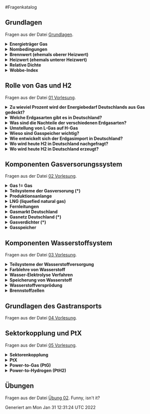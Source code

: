 #Fragenkatalog
## Grundlagen
Fragen aus der Datei [Grundlagen](./Fragenkatalog/00%20Grundlagen/Grundlagen.md).
<details><summary><b>Energieträger Gas</b></summary>
<table><tr><td>

- Erdgas
- Biogas
- SNG/Stadtgas (syntetisches Gas, auf Basis von Kohle) 

</td></tr></table>
</details>
<details><summary><b>Nombedingungen</b></summary>
<table><tr><td>

- Druck von 1013,25 hPa
- Temperatur von 273,15 Kelvin (= 0 °C)

</td></tr></table>
</details>
<details><summary><b>Brennwert (ehemals oberer Heizwert)</b></summary>
<table><tr><td>

- Wärmemenge, die bei vollständiger Verbrennung von 1 m^3 trockenen Gases im Normzustand frei wird
- Verbrennungsprodukte werden auf die Ausgangsbedingungen zurückgeführt
- das sich bei der Verbrennung bildende Wasser wird vollständig kondensiert

</td></tr></table>
</details>
<details><summary><b>Heizwert (ehemals unterer Heizwert)</b></summary>
<table><tr><td>

- Wärmemenge, die bei der vollständigen Verbrennung von 1 m³ trockenen Gases im Normzustand frei wird
- das bei der Verbrennung gebildete Wasser liegt dampfförmig vor

</td></tr></table>
</details>
<details><summary><b>Relative Dichte</b></summary>
<table><tr><td>

- Dichteverhältnis aus der Dichte des Gases und der Dichte der trockenen Luft unter gleichen Druck- und Temperaturbedingungen

</td></tr></table>
</details>
<details><summary><b>Wobbe-Index</b></summary>
<table><tr><td>

- Wärmebelastung eines Gasbrenners, Brenngase mit gleichem Wobbe-Index ergeben bei gleichem Druck am Brenner annähernd die gleiche Wärmebelastung
- Ws =  Brennwert / sqrt(d)
</td></tr></table>
</details>

## Rolle von Gas und H2
Fragen aus der Datei [01 Vorlesung](./Fragenkatalog/01%20Rolle%20von%20Gas%20und%20H2/01%20Vorlesung.md).
<details><summary><b>Zu wieviel Prozent wird der Energiebedarf Deutschlands aus Gas gedeckt?</b></summary>
<table><tr><td>

ca. 25 %

90 % werden in D importiert

</td></tr></table>
</details>
<details><summary><b>Welche Erdgasarten gibt es in Deutschland?</b></summary>
<table><tr><td>

- L-Gas (Low calorific gas)
  - geringer Methangehalt
  - geringer Brennwert
  - erhalten 25% der Gas-Kunden 
  - 80 - 87 % Methan
- H-Gas (High calorific gas)
  - höherer Methangehalt
  - höherer Brennwert
  - erhalten 75% der Gas-Kunden
  - 87 - 99 % Methan  
  
</td></tr></table>
</details>
<details><summary><b>Was sind die Nachteile der verschiedenen Erdgasarten?</b></summary>
<table><tr><td>

Aufgrund der unterschiedlichen Brennwerte muss Transport in getrennten Gasnetzen erfolgen.

</td></tr></table>
</details>
<details><summary><b>Umstellung von L-Gas auf H-Gas</b></summary>
<table><tr><td>

- bis 2030
- Umrüstung der Geräte von mehr als vier Millionen Kunden erforderlich

</td></tr></table>
</details>
<details><summary><b>Wieso sind Gasspeicher wichtig?</b></summary>
<table><tr><td>

- Langzeitspeicher
- Große Energiemengen ca. 110 TWh
- Gewährleistung der Versorungssicherheit
- Bedarfsorientierte Rückverstromung

</td></tr></table>
</details>
<details><summary><b>Wie entwickelt sich der Erdgasimport in Deutschland?</b></summary>
<table><tr><td>

TODO 

</td></tr></table>
</details>
<details><summary><b>Wo wird heute H2 in Deutschland nachgefragt?</b></summary>
<table><tr><td>

- Hauptverwendung in der chemischen Industrie und Raffinerietechnik
- H2 ist wichtiger Grundstoff für
  - Ammonikasynthese (z.B. für Düngemittel)
  - Methanolsynthese (z.B. Kunststoffe)
  - Raffinerieprozesse (z.B. Aufbereitung von Rohöl)
  
</td></tr></table>
</details>
<details><summary><b>Wo wird heute H2 in Deutschland erzeugt?</b></summary>
<table><tr><td>

- Gesamtproduktion von 57 TWh H2 Heizwert
- H2 als Nebenprodukt (53 %)
  - Petrochemie: Ethylenproduktion
  - Petrochemie: Benzinreforming
  - Kohlevergasung (Koksgas) 
  - sonstige
- H2 als Hauptprodukt (47 %)
  - Dampreformierung von Erdgas oder Naphta
  - Partielle Oxidation von Schweröl
- Derzeit: Kaum Elektrolyse aus grünem Strom.  
 
</td></tr></table>
</details>

## Komponenten Gasversorungssystem
Fragen aus der Datei [02 Vorlesung](./Fragenkatalog/02%20Komponenten%20Gasversorungssystem/02%20Vorlesung.md).
<details><summary><b>Gas != Gas </b></summary>
<table><tr><td>

- je Herkunft unterschiedliche Erdgasqualität
  - Brennwerte [kWh/m^3]
  - Oberer Wobbeindex [kWh/m^3]
  - Dichte [kg/m^3]
- Bestandteile
  - Methan (*)
  - Ethan (*)
  - Propan (*)
  - Butan (*)
  - CO2
  - N2
  - O2
  
</td></tr></table>
</details>
<details><summary><b>Teilsysteme der Gasversorung (*)</b></summary>
<table><tr><td>

- Gasförderunng
- Internationaler Gastransport
  - LNG 
  - Interkontinentale Pipelines
- Nationale Gastransportinfrastruktur
  - Pipelines
  - Verdichtungsstation
  - Gasdruckregel und Messtationen
  - Gasspeicher
- Gasverteilnetze
  - Übergabestationen
  - Verteilnetze
- Gasverwendung
  - Wärmemarkt
  - Stromerzeugugn
  - Industrie
  - Rohstoff
  - Verkehr

</td></tr></table>
</details>
<details><summary><b>Produktionsanlange</b></summary>
<table><tr><td>

- Konventionelle Förderung
  - Offshore-Plattformen
  - Onshore-Förderung
- Unkonventionelle Förderung
  - Schiefergas
  - Kohleflözgas
  - Methanhydrate

</td></tr></table>
</details>
<details><summary><b>LNG (liquefied natural gas)</b></summary>
<table><tr><td>

- Abkühlung des Ergases auf -161 bis -164 °C
- Volumen 1/600tel
  - Flüssigvolumen: 422 kg/m^3 
  - Gasförmiges Volumen: 0,73 kg/m^3
  
- Über 500 Schiffe zum Transport
- Über 140 LNG Terminals
- Deutschland plant ein Terminal in WHV

</td></tr></table>
</details>
<details><summary><b>Fernleitungen</b></summary>
<table><tr><td>

- meistens mit 65 bis 80 bar (Einzelfälle bis 100 bar)
- Meistens in einer Tiefe von 0.8 - 1 Meter

</td></tr></table>
</details>
<details><summary><b>Gasmarkt Deutschland </b></summary>
<table><tr><td>

- NCG und Gaspool (wurden in Oktober 2021 zusammen gelegt)
- Akteure
  - 16 Gasfernleitungsunternehmen
  - 704 Verteilnetzbetreiber
  - Speicherbetreiber
  - Händer
  - Vertrieb
  - 14 Mio. Letztverbraucher

</td></tr></table>
</details>
<details><summary><b>Gasnetz Deutschland (*)</b></summary>
<table><tr><td>

- Transportnetz
  - über 80 bar
  - 122500 km Netze
- Regionales Verteilnetz
  - ca. 16 bar
  - 209000 km
- Lokales Verteilnetz   
  - > 10mbar
  - 161000 km

Eigenschaften
- Gasleitungen 8x so effektiv wie Hochspannungsleitungen
- Nord-Süd-Kapazität für Gas 4x so hoch wie für Strom (75 GW)
- Ausreichend Speicherkapazität für 3 Monate. (280 TWh Speicher, Jahresbedarf 1000 TWh)

</td></tr></table>
</details>
<details><summary><b>Gasverdichter (*)</b></summary>
<table><tr><td>

- Strömunngsverdichter
  - Axialkoblenkompressoren
  - Radialkolbenkompressoren
- Verdränger-Prinzip
  - Kolbenverdichter
  - Membranverdichter
  - Schraubenverdichter

TODO Funktionsweise  
  
</td></tr></table>
</details>
<details><summary><b>Gasspeicher</b></summary>
<table><tr><td>

- Dienen zum Ausgleich saisonaler und tageszeitlicher Verbrauchsspitzen
- Untergrundspeicher
  - Porenspeicher
  - Karvernenspeicher
  - Gasverteilnetz
- Oberirdische Speicher 
  - Gasverteilnetz 
  - Grüne Kugeln  
</td></tr></table>
</details>

## Komponenten Wasserstoffsystem
Fragen aus der Datei [03 Vorlesung](./Fragenkatalog/03%20Komponenten%20Wasserstoffsystem/03%20Vorlesung.md).
<details><summary><b>Teilsysteme der Wasserstoffversorgung</b></summary>
<table><tr><td>

- Erzeugung
  - Fossile
  - Biongene
  - Strombasierte
- Internationaler Transport
  - LH2 (liquefied hydrogen)
  - LOHC, Ammoniak, PtL
  - Ferntransport Pipelines
- Nationale Transportinfrastruktur
  - Pipeline 
  - Transport per LKW, Bahn, Schiff
  - Wasserstoffspeicher
- Verteilung
  - Pipeline 
  - LKW 
- Verwendung
  - Stromerzeugung
  - Industrie
  - Rohstoff
  - Verkehr
  - Wärme  
  
</td></tr></table>
</details>
<details><summary><b>Farblehre von Wasserstoff</b></summary>
<table><tr><td>

- Grüner Wasserstoff: Herstellung aus Elektrolyse aus erneuerbaren Energiequellen
- Grauer Wasserstoff: Herstellung aus fossilen Brennstoffen. (z.B. Dampfreformierung)
- Blauer Wasserstoff: Grauer Wasserstoff, jedoch wird das freigesetzte CO2 eingefangen = Bilanziell CO2 neutral
- Türkiser Wasserstoff: Herstellung durch Spaltung von Methan (Methanpryolyse)


</td></tr></table>
</details>
<details><summary><b>Wasser-Elektrolyse Verfahren</b></summary>
<table><tr><td>

Bei allen Elektrolyse-Verfahren gibt es eine Anode und Kathode, die elektrisch geladen sind. Aufgrund der speziellen Beschaffenheit und eine besonderen Zwischenschicht (zwischen Anode/Kathode) wird H2O gespalten.

- Alkalische Elektrolyse (AEL)
  - Membran: Diaphragm
  - Was wird transportiert? OH-
- Membran-Elektrolyse (PEMEL)
  - Membran: Polymeric Membrane
  - Was wird transportiert? H+
- Hochtemperaturelektrolyse (HTES)
  - Membran: Ceramic Membrane
  - Was wird transportiert? O2-

![img.png](./Fragenkatalog/03%20Komponenten%20Wasserstoffsystem/img.png)

</td></tr></table>
</details>
<details><summary><b>Speicherung von Wasserstoff</b></summary>
<table><tr><td>

- Geologische Wasserstoffspeicherung
  - TODO
- Kissengas: Grundmenge an Gas im Speicher, kann nicht entnommen werden.
- Arbeitsgas: Nutzbares Gas im Speicher 
- Druck im Speicher darf nicht zu hoch sein, da Wasserstoff flüchtig ist. 
  
</td></tr></table>
</details>
<details><summary><b>Wasserstoffversprödung</b></summary>
<table><tr><td>

- H2 ist das kleinste Element im Periodensystem
- Deshalb: Kann in Materialien eindringen
- Beschädigt Leitungen, bis diese reißen
- Lösung: Nicht H2 pur in Gasform transportieren 

</td></tr></table>
</details>
<details><summary><b>Brennstoffzellen</b></summary>
<table><tr><td>

TODO
</td></tr></table>
</details>

## Grundlagen des Gastransports
Fragen aus der Datei [04 Vorlesung](./Fragenkatalog/04%20Grundlagen%20des%20Gastransports/04%20Vorlesung.md).
## Sektorkopplung und PtX
Fragen aus der Datei [05 Vorlesung](./Fragenkatalog/05%20Sektorkopplung%20und%20PtX/05%20Vorlesung.md).
<details><summary><b>Sektorenkopplung</b></summary>
<table><tr><td>

Unter Sektorenkopplung versteht man alle Maßnahmen, die zu einem Zusammenwachsen der Sektoren Stromerzeugung, Mobilität, Wärme und Produktion und ihren jeweiligen Infrastrukturen führen.

- Direkte Nutzung von Strom
- Indirekte Nutzung von Strom (PtX)

</td></tr></table>
</details>
<details><summary><b>PtX</b></summary>
<table><tr><td>

Oberbegriff für diverse Power-to-Verfahren.

- Power-to-Hydrogen (PtH2)
- Power-to-Gas (PtG)
- Power-to-Heat (PtH)
- ...

</td></tr></table>
</details>
<details><summary><b>Power-to-Gas (PtG)</b></summary>
<table><tr><td>

Umwandlung von Strom zu Methan (Hauptbestandteil von Erdgas). Wirkungsgrad PtP TODO.

- chemische Methanisierung
- biologische Methanisierung

Vorteile von SNG (synthetic natural gas):
- Gaseigenschaft sehr ähnlich zu Erdgas
- Verwendung der vorhandenen Infrastrukturen
  - Speicher
  - Transport
  - Verstromung

Herausforderungen von SNG:
- Skalierung der Elektrolysetechnik
- Kostenseitige Konkurrenzfähigkeit zu fossilem Erdgas
- Braucht CO2
  - CO2 aus der Luft
  - Biogase
  - Fossile CO2-Quellen

</td></tr></table>
</details>
<details><summary><b>Power-to-Hydrogen (PtH2)</b></summary>
<table><tr><td>

Umwandlung von Strom zu Wasserstoff. Wirkungsgrad PtP 34 - 50 %.

Vorteile
- Umrüstung der bestehenden Infrastruktur möglich
- Erschließung neuer Sektoren: Verkehr und Industrie
- Höhere Gesamtwirkungsgrade [als Methanisierung].
- Kein CO2 beim Endverbraucher

Herausforderungen:
- Skalierung der Elektrolysetechnik
- Neue Verteilungsinfrastruktur
- Kostenseitige Konkurrenzfähigkeit zu erneuerbaren Strom
</td></tr></table>
</details>

## Übungen
Fragen aus der Datei [Übung 02](./Fragenkatalog/99%20Übungen/Übung%2002.md).
Funny, isn't it?
</td></tr></table>
</details>



Generiert am Mon Jan 31 12:31:24 UTC 2022
